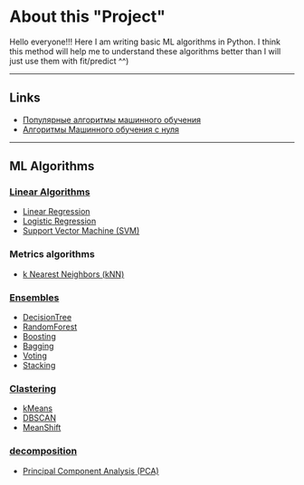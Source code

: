 # About this "Project"
Hello everyone!!!
Here I am writing basic ML algorithms in Python.
I think this method will help me to understand these algorithms better than I will just use them with fit/predict ^^)

---
## Links
- [Популярные алгоритмы машинного обучения](https://habr.com/ru/articles/804605/)
- [Алгоритмы Машинного обучения с нуля](https://stepik.org/course/68260/syllabus)
---

## ML Algorithms
### [Linear Algorithms](https://scikit-learn.org/stable/modules/linear_model.html)
- [Linear Regression](https://github.com/TaliyIvanov/AlgorithmsML/blob/main/01_LinearRegression.ipynb)
- [Logistic Regression](https://github.com/TaliyIvanov/AlgorithmsML/blob/main/02_LogisticRegression.ipynb)
- [Support Vector Machine (SVM)]()
### Metrics algorithms
- [k Nearest Neighbors (kNN)](https://github.com/TaliyIvanov/AlgorithmsML/blob/main/03.1_kNN_K_Nearest_Neighbors_(Regression).ipynb)
### [Ensembles](https://scikit-learn.org/stable/modules/ensemble.html)
- [DecisionTree](https://github.com/TaliyIvanov/AlgorithmsML/blob/main/04_1_Decision_Tree_(Classification).ipynb)
- [RandomForest]()
- [Boosting]()
- [Bagging]()
- [Voting]()
- [Stacking]()

### [Clastering](https://scikit-learn.org/stable/modules/clustering.html)
- [kMeans]()
- [DBSCAN]()
- [MeanShift]()


### [decomposition](https://scikit-learn.org/stable/api/sklearn.decomposition.html)
- [Principal Component Analysis (PCA)]()
